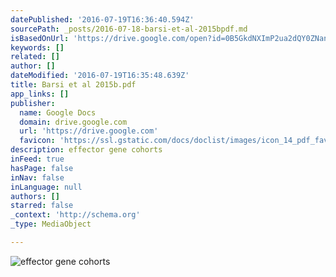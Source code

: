 ```yaml
---
datePublished: '2016-07-19T16:36:40.594Z'
sourcePath: _posts/2016-07-18-barsi-et-al-2015bpdf.md
isBasedOnUrl: 'https://drive.google.com/open?id=0B5GkdNXImP2ua2dQY0ZNanpOQTQ'
keywords: []
related: []
author: []
dateModified: '2016-07-19T16:35:48.639Z'
title: Barsi et al 2015b.pdf
app_links: []
publisher:
  name: Google Docs
  domain: drive.google.com
  url: 'https://drive.google.com'
  favicon: 'https://ssl.gstatic.com/docs/doclist/images/icon_14_pdf_favicon.ico'
description: effector gene cohorts
inFeed: true
hasPage: false
inNav: false
inLanguage: null
authors: []
starred: false
_context: 'http://schema.org'
_type: MediaObject

---
```

![effector gene cohorts](https://imgflo.herokuapp.com/graph/vahj1ThiexotieMo/c3b87cd4ae769ab009bb4f2e47f0103e/croprotate.jpg?cropheight=840&cropwidth=1920&degrees=0&input=https%3A%2F%2Fthe-grid-user-content.s3-us-west-2.amazonaws.com%2Fa079bc92-472f-4a52-97d0-9e222d762d77.jpg&x=0&y=120)